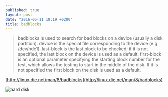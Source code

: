 ```yaml
---
published: true
layout: post
date: "2016-05-11 18:19 +0200"
title: badblocks
---
```

> badblocks is used to search for bad blocks on a device (usually a disk partition). device is the special file corresponding to the device (e.g /dev/hdc1). last-block is the last block to be checked; if it is not specified, the last block on the device is used as a default. first-block is an optional parameter specifying the starting block number for the test, which allows the testing to start in the middle of the disk. If it is not specified the first block on the disk is used as a default.

[http://linux.die.net/man/8/badblocks](http://linux.die.net/man/8/badblocks)

![hard disk](http://2.bp.blogspot.com/-or2K1V3lbF0/VR7017d1CoI/AAAAAAAAAiA/-wwPvrKXZMU/s1600/internal-hdd-hero.png)
